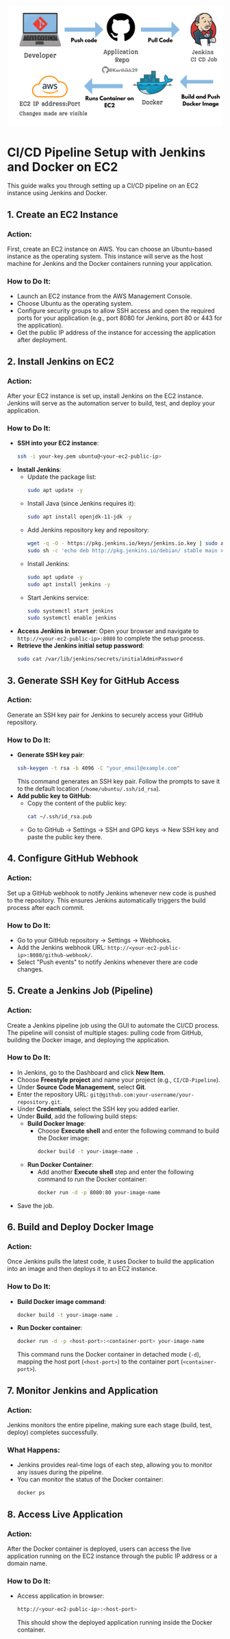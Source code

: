 ![CI/CD Pipeline Diagram](FLOW_DIAGRAM1.png)

# CI/CD Pipeline Setup with Jenkins and Docker on EC2

This guide walks you through setting up a CI/CD pipeline on an EC2 instance using Jenkins and Docker.

## 1. Create an EC2 Instance
### Action:
First, create an EC2 instance on AWS. You can choose an Ubuntu-based instance as the operating system. This instance will serve as the host machine for Jenkins and the Docker containers running your application.

### How to Do It:
- Launch an EC2 instance from the AWS Management Console.
- Choose Ubuntu as the operating system.
- Configure security groups to allow SSH access and open the required ports for your application (e.g., port 8080 for Jenkins, port 80 or 443 for the application).
- Get the public IP address of the instance for accessing the application after deployment.

## 2. Install Jenkins on EC2
### Action:
After your EC2 instance is set up, install Jenkins on the EC2 instance. Jenkins will serve as the automation server to build, test, and deploy your application.

### How to Do It:
- **SSH into your EC2 instance**:
    ```bash
    ssh -i your-key.pem ubuntu@<your-ec2-public-ip>
    ```
- **Install Jenkins**:
    - Update the package list:
        ```bash
        sudo apt update -y
        ```
    - Install Java (since Jenkins requires it):
        ```bash
        sudo apt install openjdk-11-jdk -y
        ```
    - Add Jenkins repository key and repository:
        ```bash
        wget -q -O - https://pkg.jenkins.io/keys/jenkins.io.key | sudo apt-key add -
        sudo sh -c 'echo deb http://pkg.jenkins.io/debian/ stable main > /etc/apt/sources.list.d/jenkins.list'
        ```
    - Install Jenkins:
        ```bash
        sudo apt update -y
        sudo apt install jenkins -y
        ```
    - Start Jenkins service:
        ```bash
        sudo systemctl start jenkins
        sudo systemctl enable jenkins
        ```
- **Access Jenkins in browser**:
    Open your browser and navigate to `http://<your-ec2-public-ip>:8080` to complete the setup process.
- **Retrieve the Jenkins initial setup password**:
    ```bash
    sudo cat /var/lib/jenkins/secrets/initialAdminPassword
    ```

## 3. Generate SSH Key for GitHub Access
### Action:
Generate an SSH key pair for Jenkins to securely access your GitHub repository.

### How to Do It:
- **Generate SSH key pair**:
    ```bash
    ssh-keygen -t rsa -b 4096 -C "your_email@example.com"
    ```
    This command generates an SSH key pair. Follow the prompts to save it to the default location (`/home/ubuntu/.ssh/id_rsa`).
- **Add public key to GitHub**:
    - Copy the content of the public key:
        ```bash
        cat ~/.ssh/id_rsa.pub
        ```
    - Go to GitHub → Settings → SSH and GPG keys → New SSH key and paste the public key there.

## 4. Configure GitHub Webhook
### Action:
Set up a GitHub webhook to notify Jenkins whenever new code is pushed to the repository. This ensures Jenkins automatically triggers the build process after each commit.

### How to Do It:
- Go to your GitHub repository → Settings → Webhooks.
- Add the Jenkins webhook URL: `http://<your-ec2-public-ip>:8080/github-webhook/`.
- Select "Push events" to notify Jenkins whenever there are code changes.

## 5. Create a Jenkins Job (Pipeline)
### Action:
Create a Jenkins pipeline job using the GUI to automate the CI/CD process. The pipeline will consist of multiple stages: pulling code from GitHub, building the Docker image, and deploying the application.

### How to Do It:
- In Jenkins, go to the Dashboard and click **New Item**.
- Choose **Freestyle project** and name your project (e.g., `CI/CD-Pipeline`).
- Under **Source Code Management**, select **Git**.
- Enter the repository URL: `git@github.com:your-username/your-repository.git`.
- Under **Credentials**, select the SSH key you added earlier.
- Under **Build**, add the following build steps:
    - **Build Docker Image**:
        - Choose **Execute shell** and enter the following command to build the Docker image:
            ```bash
            docker build -t your-image-name .
            ```
    - **Run Docker Container**:
        - Add another **Execute shell** step and enter the following command to run the Docker container:
            ```bash
            docker run -d -p 8080:80 your-image-name
            ```
- Save the job.

## 6. Build and Deploy Docker Image
### Action:
Once Jenkins pulls the latest code, it uses Docker to build the application into an image and then deploys it to an EC2 instance.

### How to Do It:
- **Build Docker image command**:
    ```bash
    docker build -t your-image-name .
    ```
- **Run Docker container**:
    ```bash
    docker run -d -p <host-port>:<container-port> your-image-name
    ```
    This command runs the Docker container in detached mode (`-d`), mapping the host port (`<host-port>`) to the container port (`<container-port>`).

## 7. Monitor Jenkins and Application
### Action:
Jenkins monitors the entire pipeline, making sure each stage (build, test, deploy) completes successfully.

### What Happens:
- Jenkins provides real-time logs of each step, allowing you to monitor any issues during the pipeline.
- You can monitor the status of the Docker container:
    ```bash
    docker ps
    ```

## 8. Access Live Application
### Action:
After the Docker container is deployed, users can access the live application running on the EC2 instance through the public IP address or a domain name.

### How to Do It:
- Access application in browser:
    ```bash
    http://<your-ec2-public-ip>:<host-port>
    ```
    This should show the deployed application running inside the Docker container.
